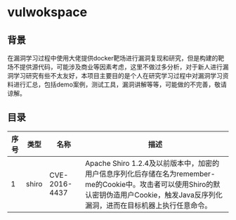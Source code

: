 # vulwokspace

## 背景
在漏洞学习过程中使用大佬提供docker靶场进行漏洞复现和研究，但是构建的靶场不提供源代码，可能涉及商业等因素考虑，这里不做过多分析，对于新人进行漏洞学习研究有些不太友好，本项目主要目的是个人在研究学习过程中对漏洞学习资料进行汇总，包括demo案例，测试工具，漏洞讲解等等，可能做的不完善，敬请谅解。

## 目录
| 序号 | 类型 | 名称 | 描述 | 
| ---- | ---- | ---- | ---- |
| 1 | shiro | CVE-2016-4437 | Apache Shiro 1.2.4及以前版本中，加密的用户信息序列化后存储在名为remember-me的Cookie中。攻击者可以使用Shiro的默认密钥伪造用户Cookie，触发Java反序列化漏洞，进而在目标机器上执行任意命令。|
